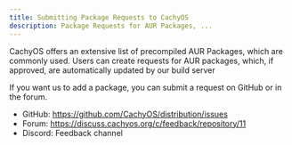 ```yaml
---
title: Submitting Package Requests to CachyOS
description: Package Requests for AUR Packages, ...
---
```


CachyOS offers an extensive list of precompiled AUR Packages, which are commonly used.
Users can create requests for AUR packages, which, if approved, are automatically updated by our build server

If you want us to add a package, you can submit a request on GitHub or in the forum.

- GitHub: https://github.com/CachyOS/distribution/issues
- Forum: https://discuss.cachyos.org/c/feedback/repository/11
- Discord: Feedback channel
